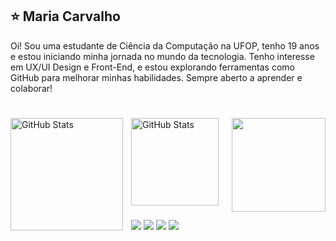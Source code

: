 ## ⭐ Maria Carvalho

Oi! Sou uma estudante de Ciência da Computação na UFOP, tenho 19 anos e estou iniciando minha jornada no mundo da tecnologia. Tenho interesse em UX/UI Design e Front-End, e estou explorando ferramentas como GitHub para melhorar minhas habilidades. Sempre aberto a aprender e colaborar!
#

<div>
  <img 
    align="left" 
    alt="GitHub Stats" 
    height="180" 
    style="padding-right: 10px;" 
    src="https://github-readme-stats.vercel.app/api?username=mariaecs545&show_icons=true&theme=dracula&include_all_commits=true&locale=pt-br" 
  />
<img 
      align="left" 
      alt="GitHub Stats" 
      height="140" 
      src="https://github-readme-stats.vercel.app/api/top-langs/?username=mariaecs&theme=dracula&layout=compact&custom_title=Tecnologias&langs_count=9" 
  />

  <a href="https://github.com/sponsors/mariaecs545"><img align="right" width="150" height="150" src="https://github.com/user-attachments/assets/4617dcdd-00ce-4a68-97c1-fad3f29809f6"></a>
</div>

<br><br><br>


### <br><br><br>

##

<div>
  <a href="https://instagram.com/mariia.ecs" target="_blank"><img src="https://img.shields.io/badge/-Instagram-%23E4405F?style=for-the-badge&logo=instagram&logoColor=white"target="_blank"></a>
  <a href="https://discord.com/channels/@mariia.ecs" target="_blank"><img src="https://img.shields.io/badge/Discord-7289DA?style=for-the-badge&logo=discord&logoColor=white" target="_blank"><a/>
  <a href="mailto:madudasilva050405@gmail.com"><img src="https://img.shields.io/badge/Gmail-D14836?style=for-the-badge&logo=gmail&logoColor=white" target="_blank"></a>
  <a href="https://www.linkedin.com/in/maria-eduarda-de-carvalho-silva-618418352/" target="_blank"><img src="https://img.shields.io/badge/LinkedIn-0077B5?style=for-the-badge&logo=linkedin&logoColor=white" target="_blank"></a>
</div>



